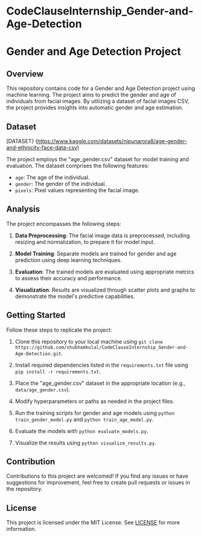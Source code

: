 # CodeClauseInternship_Gender-and-Age-Detection
# Gender and Age Detection Project

## Overview

This repository contains code for a Gender and Age Detection project using machine learning. The project aims to predict the gender and age of individuals from facial images. By utilizing a dataset of facial images CSV, the project provides insights into automatic gender and age estimation.

## Dataset

[DATASET} (https://www.kaggle.com/datasets/nipunarora8/age-gender-and-ethnicity-face-data-csv)

The project employs the "age_gender.csv" dataset for model training and evaluation. The dataset comprises the following features:

- `age`: The age of the individual.
- `gender`: The gender of the individual.
- `pixels`: Pixel values representing the facial image.

## Analysis

The project encompasses the following steps:

1. **Data Preprocessing**: The facial image data is preprocessed, including resizing and normalization, to prepare it for model input.

2. **Model Training**: Separate models are trained for gender and age prediction using deep learning techniques.

3. **Evaluation**: The trained models are evaluated using appropriate metrics to assess their accuracy and performance.

4. **Visualization**: Results are visualized through scatter plots and graphs to demonstrate the model's predictive capabilities.

## Getting Started

Follow these steps to replicate the project:

1. Clone this repository to your local machine using `git clone https://github.com/shubhamkulal/CodeClauseInternship_Gender-and-Age-Detection.git`.

2. Install required dependencies listed in the `requirements.txt` file using `pip install -r requirements.txt`.

3. Place the "age_gender.csv" dataset in the appropriate location (e.g., `data/age_gender.csv`).

4. Modify hyperparameters or paths as needed in the project files.

5. Run the training scripts for gender and age models using `python train_gender_model.py` and `python train_age_model.py`.

6. Evaluate the models with `python evaluate_models.py`.

7. Visualize the results using `python visualize_results.py`.

## Contribution

Contributions to this project are welcomed! If you find any issues or have suggestions for improvement, feel free to create pull requests or issues in the repository.

## License

This project is licensed under the MIT License. See [LICENSE](LICENSE) for more information.
